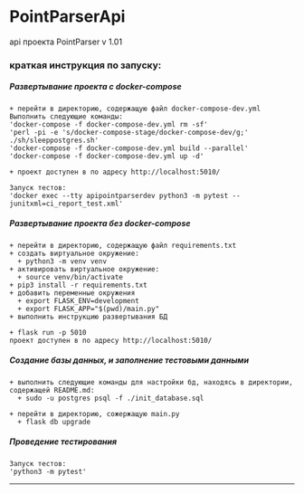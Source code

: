 # PointParserApi

api проекта PointParser v 1.01

### краткая инструкция по запуску:


##### Развертывание проекта с docker-compose

```
+ перейти в директорию, содержащую файл docker-compose-dev.yml
Выполнить следующие команды:
'docker-compose -f docker-compose-dev.yml rm -sf'
'perl -pi -e 's/docker-compose-stage/docker-compose-dev/g;' ./sh/sleeppostgres.sh'
'docker-compose -f docker-compose-dev.yml build --parallel'
'docker-compose -f docker-compose-dev.yml up -d'

+ проект доступен в по адресу http://localhost:5010/

Запуск тестов:
'docker exec --tty apipointparserdev python3 -m pytest --junitxml=ci_report_test.xml'
```

##### Развертывание проекта без docker-compose

```
+ перейти в директорию, содержащую файл requirements.txt
+ создать виртуальное окружение:
  + python3 -m venv venv
+ активировать виртуальное окружение:
  + source venv/bin/activate
+ pip3 install -r requirements.txt
+ добавить переменные окружения 
  + export FLASK_ENV=development
  + export FLASK_APP="$(pwd)/main.py"
+ выполнить инструкцию развертывания БД

+ flask run -p 5010
проект доступен в по адресу http://localhost:5010/
```


##### Создание базы данных, и заполнение тестовыми данными

```
+ выполнить следующие команды для настройки бд, находясь в директории, содержащей README.md:
  + sudo -u postgres psql -f ./init_database.sql

+ перейти в директорию, сожержащую main.py
  + flask db upgrade
```

##### Проведение тестирования

```
Запуск тестов:
'python3 -m pytest'
```


----
